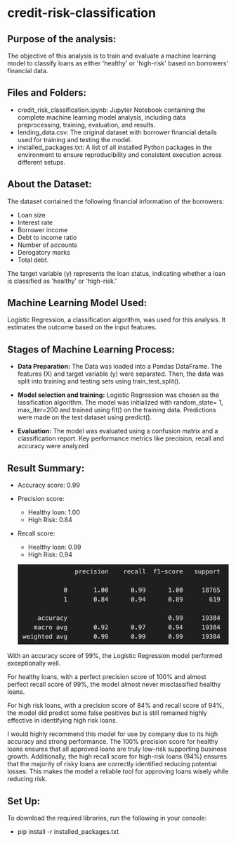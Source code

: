 # credit-risk-classification
## Purpose of the analysis:
The objective of this analysis is to train and evaluate a machine learning model to classify loans as either 'healthy' or 'high-risk' based on borrowers' financial data.

## Files and Folders:
* credit_risk_classification.ipynb: Jupyter Notebook containing the complete machine learning model analysis, including data preprocessing, training, evaluation, and results.
* lending_data.csv: The original dataset with borrower financial details used for training and testing the model.
* installed_packages.txt: A list of all installed Python packages in the environment to ensure reproducibility and consistent execution across different setups.


## About the Dataset:
The dataset contained the following financial information of the borrowers:
* Loan size
* Interest rate
* Borrower income
* Debt to income ratio
* Number of accounts
* Derogatory marks
* Total debt. 
<p>The target variable (y) represents the loan status, indicating whether a loan is classified as 'healthy' or 'high-risk.' </p>

## Machine Learning Model Used:
Logistic Regression, a classification algorithm, was used for this analysis. It estimates the outcome based on the input features. 

## Stages of Machine Learning Process:
* **Data Preparation:** The Data was loaded into a Pandas DataFrame. The features (X) and target variable (y) were separated. Then, the data was split into training and testing sets using train_test_split().
* **Model selection and training:** Logistic Regression was chosen as the lassification algorithm. The model was initialized with random_state= 1, max_iter=200 and trained using fit() on the training data. Predictions were made on the test dataset using predict().

* **Evaluation:** The model was evaluated using a confusion matrix and a classification report. Key performance metrics like precision, recall and accuracy were analyzed

## Result Summary:
* Accuracy score: 0.99
* Precision score:
    - Healthy loan: 1.00
    - High Risk: 0.84
* Recall score:    
    - Healthy loan: 0.99
    - High Risk: 0.94

    ![Alt text](Credit_Risk/score.png)
<p> With an accuracy score of 99%, the Logistic Regression model performed exceptionally well. 
<p> For healthy loans, with a perfect precision score of 100% and almost perfect recall score of 99%, the model almost never misclassified healthy loans.</p>
<p> For high risk loans, with a precision score of 84% and recall score of 94%, the model did predict some false positives but is still remained highly effective in identifying high risk loans.</p>  

<P>I would highly recommend this model for use by company due to its high accuracy and strong performance. The 100% precision score for healthy loans ensures that all approved loans are truly low-risk supporting business growth. Additionally, the high recall score for high-risk loans (94%) ensures that the majority of risky loans are correctly identified reducing potential losses. This makes the model a reliable tool for approving loans wisely while reducing risk.

## Set Up:

To download the required libraries, run the following in your console:

* pip install -r installed_packages.txt









